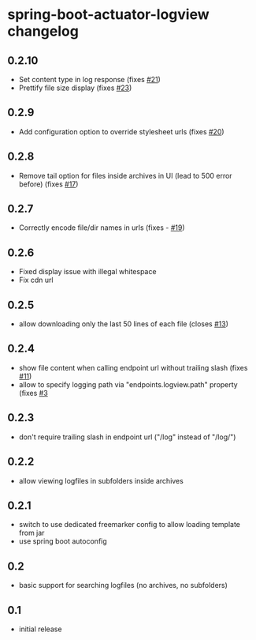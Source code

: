 # spring-boot-actuator-logview changelog

## 0.2.10
- Set content type in log response (fixes [#21](https://github.com/lukashinsch/spring-boot-actuator-logview/issues/21))
- Prettify file size display (fixes [#23](https://github.com/lukashinsch/spring-boot-actuator-logview/issues/23))

## 0.2.9
- Add configuration option to override stylesheet urls (fixes [#20](https://github.com/lukashinsch/spring-boot-actuator-logview/issues/20))

## 0.2.8
- Remove tail option for files inside archives in UI (lead to 500 error before) (fixes [#17](https://github.com/lukashinsch/spring-boot-actuator-logview/issues/17))

## 0.2.7
- Correctly encode file/dir names in urls (fixes - [#19](https://github.com/lukashinsch/spring-boot-actuator-logview/issues/19))

## 0.2.6
- Fixed display issue with illegal whitespace
- Fix cdn url

## 0.2.5
- allow downloading only the last 50 lines of each file (closes [#13](https://github.com/lukashinsch/spring-boot-actuator-logview/pull/13))

## 0.2.4
- show file content when calling endpoint url without trailing slash (fixes [#11](https://github.com/lukashinsch/spring-boot-actuator-logview/issues/11))
- allow to specify logging path via "endpoints.logview.path" property (fixes [#3](https://github.com/lukashinsch/spring-boot-actuator-logview/issues/3)

## 0.2.3
- don't require trailing slash in endpoint url ("/log" instead of "/log/")

## 0.2.2
- allow viewing logfiles in subfolders inside archives

## 0.2.1
- switch to use dedicated freemarker config to allow loading template from jar
- use spring boot autoconfig

## 0.2
- basic support for searching logfiles (no archives, no subfolders)

## 0.1
- initial release
